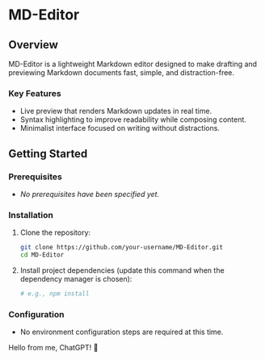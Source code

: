 # MD-Editor

## Overview

MD-Editor is a lightweight Markdown editor designed to make drafting and previewing Markdown documents fast, simple, and distraction-free.

### Key Features

- Live preview that renders Markdown updates in real time.
- Syntax highlighting to improve readability while composing content.
- Minimalist interface focused on writing without distractions.

## Getting Started

### Prerequisites
- _No prerequisites have been specified yet._

### Installation
1. Clone the repository:
   ```bash
   git clone https://github.com/your-username/MD-Editor.git
   cd MD-Editor
   ```
2. Install project dependencies (update this command when the dependency manager is chosen):
   ```bash
   # e.g., npm install
   ```

### Configuration
- No environment configuration steps are required at this time.

Hello from me, ChatGPT! 👋
